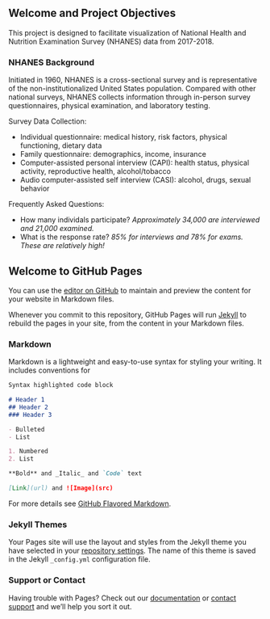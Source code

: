 ## Welcome and Project Objectives

This project is designed to facilitate visualization of National Health and Nutrition Examination Survey (NHANES) data from 2017-2018.

### NHANES Background

Initiated in 1960, NHANES is a cross-sectional survey and is representative of the non-institutionalized United States population. Compared with other national surveys, NHANES collects information through in-person survey questionnaires, physical examination, and laboratory testing.

Survey Data Collection:
- Individual questionnaire: medical history, risk factors, physical functioning, dietary data
- Family questionnaire: demographics, income, insurance
- Computer-assisted personal interview (CAPI): health status, physical activity, reproductive health, alcohol/tobacco
- Audio computer-assisted self interview (CASI): alcohol, drugs, sexual behavior

Frequently Asked Questions:
- How many individals participate? *Approximately 34,000 are interviewed and 21,000 examined.*
- What is the response rate? *85% for interviews and 78% for exams. These are relatively high!*


## Welcome to GitHub Pages

You can use the [editor on GitHub](https://github.com/ealpert/AlpertBST260Project/edit/main/README.md) to maintain and preview the content for your website in Markdown files.

Whenever you commit to this repository, GitHub Pages will run [Jekyll](https://jekyllrb.com/) to rebuild the pages in your site, from the content in your Markdown files.

### Markdown

Markdown is a lightweight and easy-to-use syntax for styling your writing. It includes conventions for

```markdown
Syntax highlighted code block

# Header 1
## Header 2
### Header 3

- Bulleted
- List

1. Numbered
2. List

**Bold** and _Italic_ and `Code` text

[Link](url) and ![Image](src)
```

For more details see [GitHub Flavored Markdown](https://guides.github.com/features/mastering-markdown/).

### Jekyll Themes

Your Pages site will use the layout and styles from the Jekyll theme you have selected in your [repository settings](https://github.com/ealpert/AlpertBST260Project/settings). The name of this theme is saved in the Jekyll `_config.yml` configuration file.

### Support or Contact

Having trouble with Pages? Check out our [documentation](https://docs.github.com/categories/github-pages-basics/) or [contact support](https://github.com/contact) and we’ll help you sort it out.
